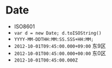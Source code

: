 # Date

- ISO8601
- `var d = new Date; d.toISOString()`
- `YYYY-MM-DDTHH:MM:SS.SSS+HH:MM;`
- `2012-10-01T09:45:00.000+09:00` 东9区
- `2012-10-01T00:45:00.000+00:00` 东0区
- `2012-10-01T00:45:00.000Z`
